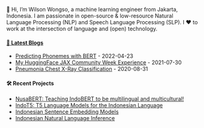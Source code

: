 👋 Hi, I’m Wilson Wongso, a machine learning engineer from Jakarta, Indonesia. I am passionate in open-source & low-resource Natural Language Processing (NLP) and Speech Language Processing (SLP). I ❤️ to work at the intersection of language and (open) technology.

#### [📝 Latest Blogs](https://wilsonwongso.dev/blog/)

* <a href='https://wilsonwongso.dev/posts/2022/04/predicting-phonemes-with-bert/' target='_blank'>Predicting Phonemes with BERT</a> - 2022-04-23
* <a href='https://wilsonwongso.dev/posts/2021/07/hf-jax-week/' target='_blank'>My HuggingFace JAX Community Week Experience</a> - 2021-07-30
* <a href='https://wilsonwongso.dev/posts/2020/08/pneumonia-chest-xray-classification/' target='_blank'>Pneumonia Chest X-Ray Classification</a> - 2020-08-31

#### 🛠️ Recent Projects

* <a href='https://github.com/LazarusNLP/NusaBERT/' target='_blank'>NusaBERT: Teaching IndoBERT to be multilingual and multicultural!</a>
* <a href='https://github.com/LazarusNLP/IndoT5/' target='_blank'>IndoT5: T5 Language Models for the Indonesian Language</a>
* <a href='https://github.com/lazarusnlp/indonesian-sentence-embeddings/' target='_blank'>Indonesian Sentence Embedding Models</a>
* <a href='https://huggingface.co/collections/LazarusNLP/indonesian-natural-language-inference-65b9d95539ac63290a418d67' target='_blank'>Indonesian Natural Language Inference</a>

